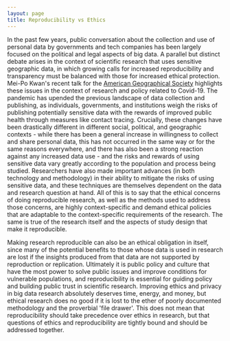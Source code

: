 ```yaml
---
layout: page
title: Reproducibility vs Ethics
---
```


In the past few years, public conversation about the collection and use of personal data by governments and tech companies has been largely focused on the political and legal aspects of big data. A parallel but distinct debate arises in the context of scientific research that uses sensitive geographic data, in which growing calls for increased reproducibility and transparency must be balanced with those for increased ethical protection. Mei-Po Kwan's recent talk for the [American Geographical Society](https://www.youtube.com/watch?v=hDpa3c5ljsA) highlights these issues in the context of research and policy related to Covid-19. The pandemic has upended the previous landscape of data collection and publishing, as individuals, governments, and institutions weigh the risks of publishing potentially sensitive data with the rewards of improved public health through measures like contact tracing. Crucially, these changes have been drastically different in different social, political, and geographic contexts - while there has been a general increase in willingness to collect and share personal data, this has not occurred in the same way or for the same reasons everywhere, and there has also been a strong reaction against any increased data use - and the risks and rewards of using sensitive data vary greatly according to the population and process being studied. Researchers have also made important advances (in both technology and methodology) in their ability to mitigate the risks of using sensitive data, and these techniques are themselves dependent on the data and research question at hand. All of this is to say that the ethical concerns of doing reproducible research, as well as the methods used to address those concerns, are highly context-specific and demand ethical policies that are adaptable to the context-specific requirements of the research. The same is true of the research itself and the aspects of study design that make it reproducible.

Making research reproducible can also be an ethical obligation in itself, since many of the potential benefits to those whose data is used in research are lost if the insights produced from that data are not supported by reproduction or replication. Ultimately it is public policy and culture that have the most power to solve public issues and improve conditions for vulnerable populations, and reproducibility is essential for guiding policy and building public trust in scientific research. Improving ethics and privacy in big data research absolutely deserves time, energy, and money, but ethical research does no good if it is lost to the ether of poorly documented methodology and the proverbial 'file drawer'. This does not mean that reproducibility should take precedence over ethics in research, but that questions of ethics and reproducibility are tightly bound and should be addressed together.
